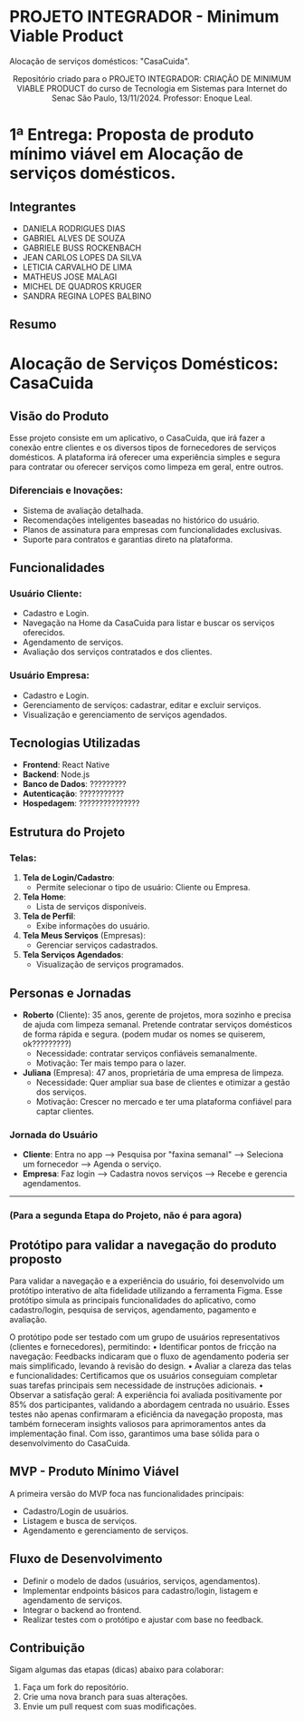 # PROJETO INTEGRADOR - Minimum Viable Product
Alocação de serviços domésticos: "CasaCuida".

<p align="center">Repositório criado para o PROJETO INTEGRADOR: CRIAÇÃO DE MINIMUM VIABLE PRODUCT do curso de Tecnologia em Sistemas para Internet do Senac São Paulo, 13/11/2024. Professor: Enoque Leal.</p>

# 1ª Entrega: Proposta de produto mínimo viável em Alocação de serviços domésticos.

## Integrantes 
<ul>
    <li>DANIELA RODRIGUES DIAS</li>
    <li>GABRIEL ALVES DE SOUZA</li>
    <li>GABRIELE BUSS ROCKENBACH</li>
    <li>JEAN CARLOS LOPES DA SILVA</li>
    <li>LETICIA CARVALHO DE LIMA</li>
    <li>MATHEUS JOSE MALAGI</li>
    <li>MICHEL DE QUADROS KRUGER</li>
    <li>SANDRA REGINA LOPES BALBINO</li>
</ul>

## Resumo

# Alocação de Serviços Domésticos: CasaCuida

## Visão do Produto
Esse projeto consiste em um aplicativo, o CasaCuida, que irá fazer a conexão entre clientes e os diversos tipos de fornecedores de serviços domésticos. A plataforma irá oferecer uma experiência simples e segura para contratar ou oferecer serviços como limpeza em geral, entre outros. 

### **Diferenciais e Inovações**:
- Sistema de avaliação detalhada.
- Recomendações inteligentes baseadas no histórico do usuário.
- Planos de assinatura para empresas com funcionalidades exclusivas.
- Suporte para contratos e garantias direto na plataforma.

## Funcionalidades
### **Usuário Cliente**:
- Cadastro e Login.
- Navegação na Home da CasaCuida para listar e buscar os serviços oferecidos.
- Agendamento de serviços.
- Avaliação dos serviços contratados e dos clientes.

### **Usuário Empresa**:
- Cadastro e Login.
- Gerenciamento de serviços: cadastrar, editar e excluir serviços.
- Visualização e gerenciamento de serviços agendados.

## Tecnologias Utilizadas
- **Frontend**: React Native
- **Backend**: Node.js
- **Banco de Dados**: ?????????
- **Autenticação**: ???????????
- **Hospedagem**: ???????????????

## Estrutura do Projeto
### Telas:
1. **Tela de Login/Cadastro**:
   - Permite selecionar o tipo de usuário: Cliente ou Empresa.
2. **Tela Home**:
   - Lista de serviços disponíveis.
3. **Tela de Perfil**:
   - Exibe informações do usuário.
4. **Tela Meus Serviços** (Empresas):
   - Gerenciar serviços cadastrados.
5. **Tela Serviços Agendados**:
   - Visualização de serviços programados.

## Personas e Jornadas
- **Roberto** (Cliente): 35 anos, gerente de projetos, mora sozinho e precisa de ajuda com limpeza semanal. Pretende contratar serviços domésticos de forma rápida e segura. (podem mudar os nomes se quiserem, ok?????????)
    - Necessidade: contratar serviços confiáveis semanalmente.
    - Motivação: Ter mais tempo para o lazer.
- **Juliana** (Empresa): 47 anos, proprietária de uma empresa de limpeza.
    - Necessidade: Quer ampliar sua base de clientes e otimizar a gestão dos serviços.
    - Motivação: Crescer no mercado e ter uma plataforma confiável para captar clientes.

### Jornada do Usuário
- **Cliente**: Entra no app --> Pesquisa por "faxina semanal" --> Seleciona um fornecedor --> Agenda o serviço.
- **Empresa**: Faz login --> Cadastra novos serviços --> Recebe e gerencia agendamentos.











______________________________________________________________________________________________________________________________________________________

### (Para a segunda Etapa do Projeto, não é para agora)

## Protótipo para validar a navegação do produto proposto

<p>Para validar a navegação e a experiência do usuário, foi desenvolvido um protótipo interativo de alta fidelidade utilizando a ferramenta Figma.
Esse protótipo simula as principais funcionalidades do aplicativo, como cadastro/login, pesquisa de serviços, agendamento, pagamento e avaliação.</p>
O protótipo pode ser testado com um grupo de usuários representativos (clientes e fornecedores), permitindo:
•	Identificar pontos de fricção na navegação: Feedbacks indicaram que o fluxo de agendamento poderia ser mais simplificado, levando à revisão do design.
•	Avaliar a clareza das telas e funcionalidades: Certificamos que os usuários conseguiam completar suas tarefas principais sem necessidade de instruções adicionais.
•	Observar a satisfação geral: A experiência foi avaliada positivamente por 85% dos participantes, validando a abordagem centrada no usuário.
Esses testes não apenas confirmaram a eficiência da navegação proposta, mas também forneceram insights valiosos para aprimoramentos antes da implementação final. Com isso, garantimos uma base sólida para o desenvolvimento do CasaCuida.


## MVP - Produto Mínimo Viável
A primeira versão do MVP foca nas funcionalidades principais:
- Cadastro/Login de usuários.
- Listagem e busca de serviços.
- Agendamento e gerenciamento de serviços.

## Fluxo de Desenvolvimento
- Definir o modelo de dados (usuários, serviços, agendamentos).
- Implementar endpoints básicos para cadastro/login, listagem e agendamento de serviços.
- Integrar o backend ao frontend.
- Realizar testes com o protótipo e ajustar com base no feedback.




## Contribuição
Sigam algumas das etapas (dicas) abaixo para colaborar:
1. Faça um fork do repositório.
2. Crie uma nova branch para suas alterações.
3. Envie um pull request com suas modificações.
